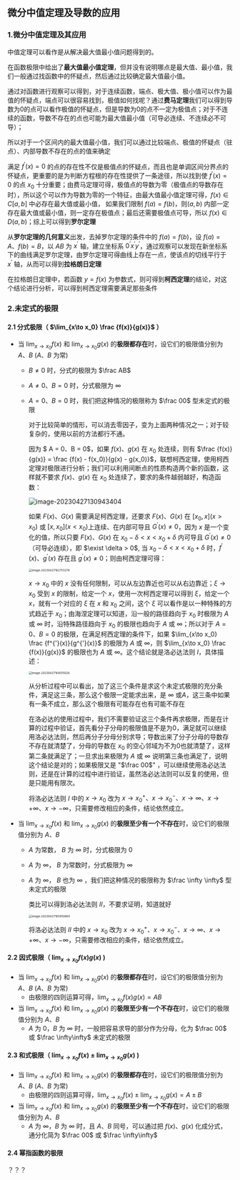 ## 微分中值定理及导数的应用

### 1.微分中值定理及其应用

中值定理可以看作是从解决最大值最小值问题得到的。

在函数极限中给出了**最大值最小值定理**，但并没有说明哪点是最大值、最小值，我们一般通过找函数中的怀疑点，然后通过比较确定最大值最小值。

通过对函数进行观察可以得到，对于连续函数，端点、极大值、极小值可以作为最值的怀疑点，端点可以很容易找到，极值如何找呢？通过**费马定理**我们可以得到导数为0的点可以看作极值的怀疑点，但是导数为0的点不一定为极值点；对于不连续的函数，导数不存在的点也可能为最大值最小值（可导必连续、不连续必不可导）；

所以对于一个区间内的最大值最小值，我们可以通过比较端点、极值的怀疑点（驻点）、内部导数不存在的点的值来确定

满足 $f^{'}(x) = 0$ 的点的存在性不仅是极值点的怀疑点，而且也是单调区间分界点的怀疑点，更重要的是为判断方程根的存在性提供了一条途径，所以找到使 $f^{'}(x) = 0$ 的点 $x_0$ 十分重要；由费马定理可得，极值点的导数为零（极值点的导数存在时），所以这个可以作为导数为零的一个特征，由最大值最小值定理可得，$f(x)\in C[a,b]$ 中必存在最大值或最小值， 如果我们限制 $f(a) = f(b)$，则$(a, b)$ 内部一定存在最大值或最小值，则一定存在极值点；最后还需要极值点可导，所以 $f(x)\in D(a, b)$；综上可以得到**罗尔定理**

从**罗尔定理的几何意义**出发，去掉罗尔定理的条件中的 $f(a) = f(b)$，设 $f(a) = A$、$f(b) = B$，以 $AB$ 为 $x^{'}$ 轴，建立坐标系 $0^{'}x^{'}y^{'}$，通过观察可以发现在新坐标系下的曲线满足罗尔定理，由罗尔定理可得曲线上存在一点，使该点的切线平行于 $x^{'}$ 轴，从而可以得到**拉格朗日定理**

在拉格朗日定理中，若函数 $y = f(x)$ 为参数式，则可得到**柯西定理**的结论，对这个结论进行分析，可以得到柯西定理需要满足那些条件

### 2.未定式的极限

#### 2.1 分式极限（ $\lim_{x\to x_0} \frac {f(x)}{g(x)}$ ）

- 当 $\lim_{x\to x_0} f(x)$ 和 $\lim_{x\to x_0}g(x)$ 的**极限都存在**时，设它们的极限值分别为 $A、B$ ($A、B$ 为常)

  - $B \neq 0$ 时，分式的极限为 $\frac AB$

  - $A \neq 0、B = 0$ 时，分式极限为 $\infty$

  - $A = 0、B = 0$ 时，我们把这种情况的极限称为 $\frac 00$ 型未定式的极限

    对于比较简单的情形，可以消去零因子，变为上面两种情况之一；对于较复杂的，使用以前的方法都行不通。

    因为 $ A = 0、B = 0$，如果 $f(x)、g(x)$ 在 $x_0$ 处连续，则有 $\frac {f(x)}{g(x)} = \frac {f(x) - f(x_0)}{g(x) - g(x_0)}$，联想柯西定理，使用柯西定理对极限进行分析；我们可以利用间断点的性质构造两个新的函数，这样就不要求 $f(x)、g(x)$ 在 $x_0$ 处连续了，要求的条件越弱越好，构造函数：

    ![image-20230427130943404](C:\Users\ndream\AppData\Roaming\Typora\typora-user-images\image-20230427130943404.png)

    如果 $F(x)、G(x)$ 需要满足柯西定理，还要求 $F(x)、G(x)$ 在 $[x_0, x](x>x_0)$ 或 $[x, x_0](x<x_0)$上连续、在内部可导且 $G^{'}(x) \neq 0$，因为 $x$ 是一个变化的值，所以只要 $F(x)、G(x)$ 在 $x_0 - \delta < x < x_0 + \delta$ 内可导且 $G^{'}(x) \neq 0$（可导必连续），即 $\exist \delta > 0$, 当 $x_0 - \delta < x < x_0 + \delta$ 时，$f^{'}(x)、g^{'}(x)$ 存在且 $g^{'}(x) \neq 0$；则由柯西定理可得：

    <img src="C:\Users\ndream\AppData\Roaming\Typora\typora-user-images\image-20230427162753278.png" alt="image-20230427162753278" style="zoom:45%;" />

    $x\to x_0$ 中的 $x$ 没有任何限制，可以从左边靠近也可以从右边靠近；$\xi\to x_0$ 受到 $x$ 的限制，给定一个 $x$，使用一次柯西定理可以得到 $\xi$，给定一个 $x$，就有一个对应的 $\xi$ 在 $x$ 和 $x_0$ 之间，这个 $\xi$ 可以看作是以一种特殊的方式趋近于 $x_0$；由海涅定理可以知道，沿一般的路径趋向于 $x_0$ 时极限为 $A$ 或 $\infty$ 时，沿特殊路径趋向于 $x_0$ 的极限也趋向于 $A$ 或 $\infty$；所以对于 $A = 0、B = 0$ 的极限，在满足柯西定理的条件下，如果 $\lim_{x\to x_0} \frac {f^{'}(x)}{g^{'}(x)}$ 的极限为 $A$ 或 $\infty$，则 $\lim_{x\to x_0} \frac {f(x)}{g(x)}$ 的极限也为 $A$ 或 $\infty$。这个结论就是洛必达法则 $I$，具体描述：

    <img src="C:\Users\ndream\AppData\Roaming\Typora\typora-user-images\image-20230427164015026.png" alt="image-20230427164015026" style="zoom:45%;" />

    从分析过程中可以看出，加了这三个条件是求这个未定式极限的充分条件，满足这三条，那么这个极限一定能求出来，是 $\infty$ 或$A$，这三条中如果有一条不成立，那么这个极限有可能存在也有可能不存在

    在洛必达的使用过程中，我们不需要验证这三个条件再求极限，而是在计算的过程中验证，首先看分子分母的极限值是不是为0，满足就可以继续用洛必达法则，然后再分子分母分别求导；导数出来了分子分母的导数存不存在就清楚了，分母的导数在 $x_0$ 的空心邻域为不为0也就清楚了，这样第二条就满足了；一旦求出来极限为 $A$ 或 $\infty$ 说明第三条也满足了，说明这个结论是对的；如果极限又是 "$\frac 00$" ，可以继续使用洛必达法则，还是在计算的过程中进行验证，虽然洛必达法则可以反复的使用，但是只能用有限次。

    将洛必达法则 $I$ 中的 $x\to x_0$ 改为 $x\to x_0^+、x\to x_0^-、x \to \infty、x\to +\infty、 x\to -\infty$，只需要修改相应的条件，结论依然成立。

- 当 $\lim_{x\to x_0} f(x)$ 和 $\lim_{x\to x_0}g(x)$ 的**极限至少有一个不存在**时，设它们的极限值分别为 $A、B$

  - $A$ 为常数， $B$ 为 $\infty$ 时，分式极限为 $0$

  - $A$ 为 $\infty$， $B$ 为常数时，分式极限为 $\infty$

  - $A$ 为 $\infty$， $B$ 也为 $\infty$ ，我们把这种情况的极限称为 $\frac \infty \infty$ 型未定式的极限

    类比可以得到洛必达法则 $II$，不要求证明，知道就好

    <img src="C:\Users\ndream\AppData\Roaming\Typora\typora-user-images\image-20230427165950665.png" alt="image-20230427165950665" style="zoom:45%;" />

    将洛必达法则 $II$ 中的 $x\to x_0$ 改为 $x\to x_0^+、x\to x_0^-、x \to \infty、x\to +\infty、 x\to -\infty$，只需要修改相应的条件，结论依然成立。



#### 2.2 因式极限（ $\lim_{x\to x_0} f(x)g(x)$ )

- 当 $\lim_{x\to x_0} f(x)$ 和 $\lim_{x\to x_0}g(x)$ 的**极限都存在**时，设它们的极限值分别为 $A、B$ ($A、B$ 为常)
  - 由极限的四则运算可得，$\lim_{x\to x_0} f(x)g(x) = AB$
- 当 $\lim_{x\to x_0} f(x)$ 和 $\lim_{x\to x_0}g(x)$ 的**极限至少有一个不存在**时，设它们的极限值分别为 $A、B$
  - $A$ 为 $0$，$B$ 为 $\infty$ 时，一般把容易求导的部分作为分母，化为 $\frac 00$ 或 $\frac \infty\infty$ 未定式的极限



#### 2.3 和式极限（ $\lim_{x\to x_0}f(x) \pm \lim_{x\to x_0} g(x)$ )

- 当 $\lim_{x\to x_0} f(x)$ 和 $\lim_{x\to x_0}g(x)$ 的**极限都存在**时，设它们的极限值分别为 $A、B$ ($A、B$ 为常)
  - 由极限的四则运算可得，$\lim_{x\to x_0}f(x) \pm \lim_{x\to x_0}g(x) = A \pm B$
- 当 $\lim_{x\to x_0} f(x)$ 和 $\lim_{x\to x_0}g(x)$ 的**极限至少有一个不存在**时，设它们的极限值分别为 $A、B$
  - $A$ 为 $\infty$，$B$ 为 $\infty$ 时，且 $A$、$B$ 同号，可以通过把 $f(x)$、$g(x)$ 化成分式，通分化简为 $\frac 00$ 或 $\frac \infty\infty$



#### 2.4 幂指函数的极限

？？？